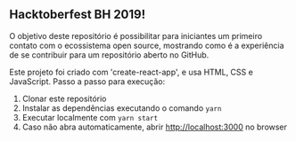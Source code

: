 ## Hacktoberfest BH 2019!

O objetivo deste repositório é possibilitar para iniciantes um primeiro contato com o ecossistema open source, mostrando como é a experiência de se contribuir para um repositório aberto no GitHub.

Este projeto foi criado com 'create-react-app', e usa HTML, CSS e JavaScript. Passo a passo para execução:

1. Clonar este repositório
2. Instalar as dependências executando o comando `yarn`
3. Executar localmente com `yarn start`
4. Caso não abra automaticamente, abrir [http://localhost:3000](http://localhost:3000) no browser
